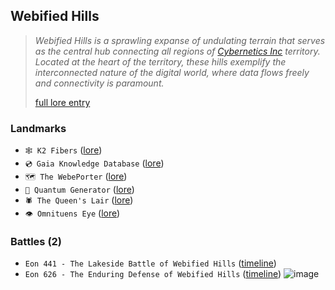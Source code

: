 ## Webified Hills
> *Webified Hills is a sprawling expanse of undulating terrain that serves as the central hub connecting all regions of [Cybernetics Inc](<https://zeithalt.github.io/r/cybernetics_inc.html>) territory. Located at the heart of the territory, these hills exemplify the interconnected nature of the digital world, where data flows freely and connectivity is paramount.*  
>  
> [full lore entry](<https://zeithalt.github.io//r/webified_hills.html>)

### Landmarks
- `🕸️ K2 Fibers` ([lore](<https://zeithalt.github.io//r/k2_fibers.html>))
- `💿️ Gaia Knowledge Database` ([lore](<https://zeithalt.github.io//r/gaia_knowledge_db.html>))
- `🗺️️ The WebePorter` ([lore](<https://zeithalt.github.io//r/the_webeporter.html>))
- `🔋️️ Quantum Generator` ([lore](<https://zeithalt.github.io//r/quantum_generator.html>))
- `🕷️️️ The Queen's Lair` ([lore](<https://zeithalt.github.io//r/queens_lair.html>))
- `👁️️️️ Omnituens Eye` ([lore](<https://zeithalt.github.io//r/omnituens_eye.html>))
### Battles (2)
- `Eon 441 - The Lakeside Battle of Webified Hills` ([timeline](<https://zeithalt.github.io//t/#eon0441>))
- `Eon 626 - The Enduring Defense of Webified Hills` ([timeline](<https://zeithalt.github.io//t/#eon0626>))
![image](https://zeithalt.github.io/r/i/webified_hills.png)